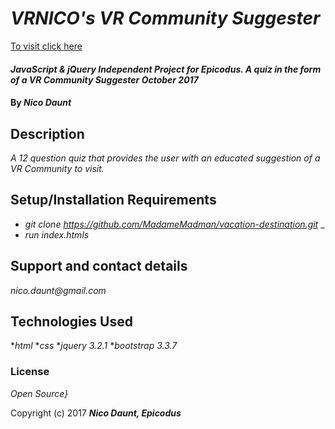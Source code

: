 # _VRNICO's VR Community Suggester_

[To visit click here](https://www.Madamemadman.github.io/vaction-destination)

#### _JavaScript & jQuery Independent Project for Epicodus. A quiz in the form of a VR Community Suggester October 2017_

#### By _**Nico Daunt**_

## Description

_A 12 question quiz that provides the user with an educated suggestion of a VR Community to visit._

## Setup/Installation Requirements

* _git clone https://github.com/MadameMadman/vacation-destination.git_ _
* _run index.htmls_


## Support and contact details

_nico.daunt@gmail.com_

## Technologies Used

*_html_
*_css_
*_jquery 3.2.1_
*_bootstrap 3.3.7_

### License

*Open Source}*

Copyright (c) 2017 **_Nico Daunt, Epicodus_**
